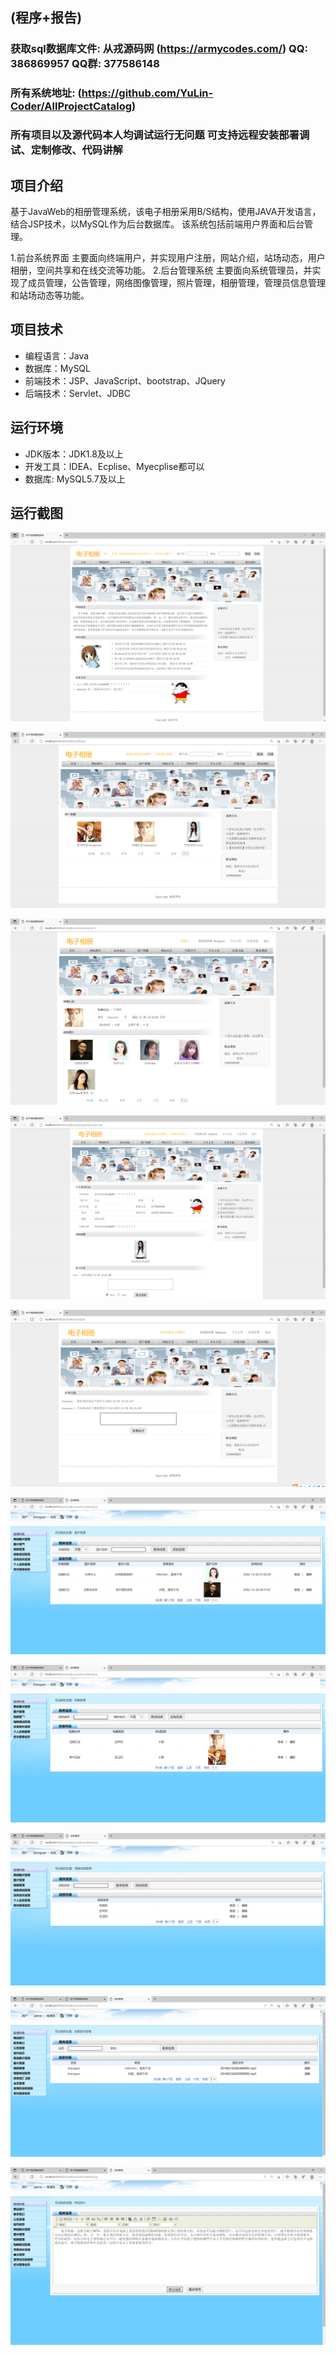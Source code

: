 ## (程序+报告)

###  获取sql数据库文件: 从戎源码网 (https://armycodes.com/) QQ: 386869957 QQ群: 377586148
###  所有系统地址: (https://github.com/YuLin-Coder/AllProjectCatalog) 
###  所有项目以及源代码本人均调试运行无问题 可支持远程安装部署调试、定制修改、代码讲解

## 项目介绍
基于JavaWeb的相册管理系统，该电子相册采用B/S结构，使用JAVA开发语言，结合JSP技术，以MySQL作为后台数据库。
该系统包括前端用户界面和后台管理。

1.前台系统界面
主要面向终端用户，并实现用户注册，网站介绍，站场动态，用户相册，空间共享和在线交流等功能。
2.后台管理系统
主要面向系统管理员，并实现了成员管理，公告管理，网络图像管理，照片管理，相册管理，管理员信息管理和站场动态等功能。
## 项目技术
- 编程语言：Java
- 数据库：MySQL
- 前端技术：JSP、JavaScript、bootstrap、JQuery
- 后端技术：Servlet、JDBC

## 运行环境
- JDK版本：JDK1.8及以上
- 开发工具：IDEA、Ecplise、Myecplise都可以
- 数据库: MySQL5.7及以上

## 运行截图
![](screenshot/1.png)

![](screenshot/2.png)

![](screenshot/3.png)

![](screenshot/4.png)

![](screenshot/5.png)

![](screenshot/6.png)

![](screenshot/7.png)

![](screenshot/8.png)

![](screenshot/9.png)

![](screenshot/10.png)